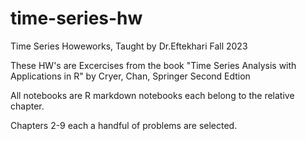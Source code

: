 # time-series-hw
Time Series Howeworks, Taught by Dr.Eftekhari Fall 2023

These HW's are Excercises from the book "Time Series Analysis with Applications in R" by Cryer, Chan, Springer Second Edtion

All notebooks are R markdown notebooks each belong to the relative chapter.

Chapters 2-9 each a handful of problems are selected.

